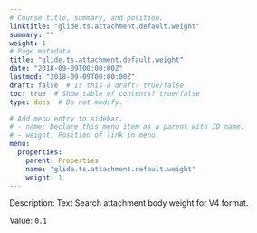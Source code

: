 ```yaml
---
# Course title, summary, and position.
linktitle: "glide.ts.attachment.default.weight"
summary: ""
weight: 1
# Page metadata.
title: "glide.ts.attachment.default.weight"
date: "2018-09-09T00:00:00Z"
lastmod: "2018-09-09T00:00:00Z"
draft: false  # Is this a draft? true/false
toc: true  # Show table of contents? true/false
type: docs  # Do not modify.

# Add menu entry to sidebar.
# - name: Declare this menu item as a parent with ID name.
# - weight: Position of link in menu.
menu:
  properties:
    parent: Properties
    name: "glide.ts.attachment.default.weight"
    weight: 1
---
```


Description: Text Search attachment body weight for V4 format.


Value: `0.1`